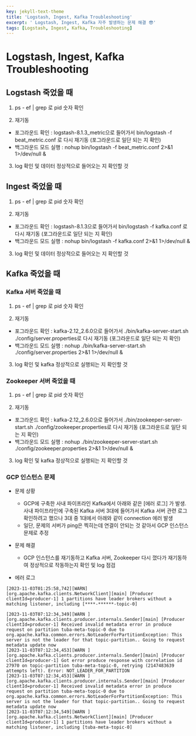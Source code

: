 ```yaml
---
key: jekyll-text-theme
title: 'Logstash, Ingest, Kafka Troubleshooting'
excerpt: ' Logstash, Ingest, Kafka 자주 발생하는 문제 해결 😎'
tags: [Logstash, Ingest, Kafka, Troubleshooting]
---
```



# Logstash, Ingest, Kafka Troubleshooting

## **Logstash 죽었을 때**

1. ps - ef | grep 로 pid 숫자 확인

2. 재기동 
- 포그라운드 확인 : logstash-8.1.3_metric으로 들어가서 bin/logstash -f beat_metric.conf 로 다시 재기동 (포그라운드로 일단 되는 지 확인)
- 백그라운드 모드 실행 :  nohup bin/logstash -f beat_metric.conf 2>&1 1>/dev/null &

3. log 확인 및 데이터 정상적으로 들어오는 지 확인할 것


## **Ingest 죽었을 때**


1. ps - ef | grep 로 pid 숫자 확인

2. 재기동 
- 포그라운드 확인 : logstash-8.1.3으로 들어가서 bin/logstash -f kafka.conf 로 다시 재기동 (포그라운드로 일단 되는 지 확인)
- 백그라운드 모드 실행 :  nohup bin/logstash -f kafka.conf 2>&1 1>/dev/null &

3. log 확인 및 데이터 정상적으로 들어오는 지 확인할 것


## **Kafka 죽었을 때**  

### **Kafka 서버 죽었을 때**

1. ps - ef | grep 로 pid 숫자 확인

2. 재기동 
- 포그라운드 확인 : kafka-2.12_2.6.0으로 들어가서 ./bin/kafka-server-start.sh ./config/server.properties로 다시 재기동 (포그라운드로 일단 되는 지 확인)
- 백그라운드 모드 실행 :  nohup ./bin/kafka-server-start.sh ./config/server.properties 2>&1 1>/dev/null &

3. log 확인 및 kafka 정상적으로 실행되는 지 확인할 것


### **Zookeeper 서버 죽었을 때**

1. ps - ef | grep 로 pid 숫자 확인

2. 재기동 
- 포그라운드 확인 : kafka-2.12_2.6.0으로 들어가서 ./bin/zookeeper-server-start.sh ./config/zookeeper.properties로 다시 재기동 (포그라운드로 일단 되는 지 확인)
- 백그라운드 모드 실행 :  nohup ./bin/zookeeper-server-start.sh ./config/zookeeper.properties 2>&1 1>/dev/null &

3. log 확인 및 kafka 정상적으로 실행되는 지 확인할 것

### GCP 인스턴스 문제

* 문제 상황
	* GCP에 구축한 사내 파이프라인  Kafka에서 아래와 같은 [에러 로그] 가 발생. 사내 파이프라인에 구축된 Kafka 서버 3대에 들어가서 Kafka 서버 관련 로그 확인하려고 했으나 3대 중 1대에서 아래와 같이 connection 에러 발생 
	* 일단, 문제의 서버가 ping은 찍히는데 연결이 안되는 것 같아서 GCP 인스턴스 문제로 추정 

* 문제 해결
	* GCP 인스턴스를 재기동하고 Kafka 서버, Zookeeper 다시 껐다가 재기동하여 정상적으로 작동하는지 확인 및 log 점검

* 에러 로그

```
[2023-11-03T01:25:58,742][WARN][org.apache.kafka.clients.NetworkClient][main] [Producer clientId=producer-1] 1 partitions have leader brokers without a matching listener, including [****-******-topic-0]
```

```
[2023-11-03T07:12:34,349][WARN ][org.apache.kafka.clients.producer.internals.Sender][main] [Producer clientId=producer-1] Received invalid metadata error in produce request on partition tuba-meta-topic-0 due to org.apache.kafka.common.errors.NotLeaderForPartitionException: This server is not the leader for that topic-partition.. Going to request metadata update now
[2023-11-03T07:12:34,453][WARN ][org.apache.kafka.clients.producer.internals.Sender][main] [Producer clientId=producer-1] Got error produce response with correlation id 27970 on topic-partition tuba-meta-topic-0, retrying (2147483639 attempts left). Error: NOT_LEADER_FOR_PARTITION
[2023-11-03T07:12:34,453][WARN ][org.apache.kafka.clients.producer.internals.Sender][main] [Producer clientId=producer-1] Received invalid metadata error in produce request on partition tuba-meta-topic-0 due to org.apache.kafka.common.errors.NotLeaderForPartitionException: This server is not the leader for that topic-partition.. Going to request metadata update now
[2023-11-03T07:12:34,549][WARN ][org.apache.kafka.clients.NetworkClient][main] [Producer clientId=producer-1] 1 partitions have leader brokers without a matching listener, including [tuba-meta-topic-0]
```